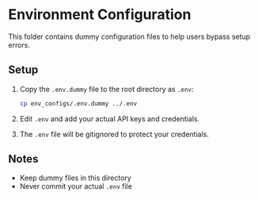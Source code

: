 # Environment Configuration

This folder contains dummy configuration files to help users bypass setup errors.

## Setup

1. Copy the `.env.dummy` file to the root directory as `.env`:
   ```bash
   cp env_configs/.env.dummy ../.env
   ```

2. Edit `.env` and add your actual API keys and credentials.

3. The `.env` file will be gitignored to protect your credentials.

## Notes

- Keep dummy files in this directory
- Never commit your actual `.env` file
